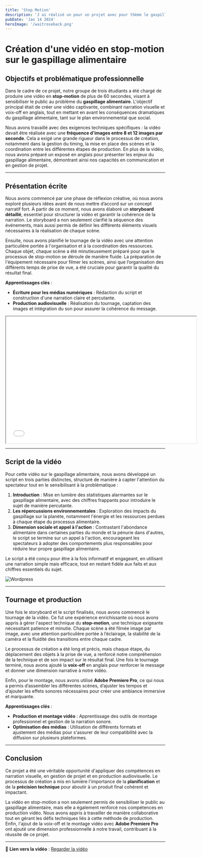 ```yaml
---
title: 'Stop Motion'
description: 'J ai réalisé un pour un projet avec pour thème le gaspillage alimentaire avec le pour thème l entreprise Waitrose'
pubDate: 'Jan 14 2024'
heroImage: '/waitroseback.png'
---
```


# Création d'une vidéo en stop-motion sur le gaspillage alimentaire

## Objectifs et problématique professionnelle

Dans le cadre de ce projet, notre groupe de trois étudiants a été chargé de produire une vidéo en **stop-motion** de plus de 60 secondes, visant à sensibiliser le public au problème du **gaspillage alimentaire**. L'objectif principal était de créer une vidéo captivante, combinant narration visuelle et voix-off en anglais, tout en mettant en avant les conséquences dramatiques du gaspillage alimentaire, tant sur le plan environnemental que social.

Nous avons travaillé avec des exigences techniques spécifiques : la vidéo devait être réalisée avec une **fréquence d'images entre 8 et 12 images par seconde**. Cela a exigé une grande rigueur dans le processus de création, notamment dans la gestion du timing, la mise en place des scènes et la coordination entre les différentes étapes de production. En plus de la vidéo, nous avons préparé un exposé en anglais pour présenter les enjeux du gaspillage alimentaire, démontrant ainsi nos capacités en communication et en gestion de projet.

---

## Présentation écrite

Nous avons commencé par une phase de réflexion créative, où nous avons exploré plusieurs idées avant de nous mettre d’accord sur un concept narratif fort. À partir de ce moment, nous avons élaboré un **storyboard détaillé**, essentiel pour structurer la vidéo et garantir la cohérence de la narration. Le storyboard a non seulement clarifié la séquence des événements, mais aussi permis de définir les différents éléments visuels nécessaires à la réalisation de chaque scène.

Ensuite, nous avons planifié le tournage de la vidéo avec une attention particulière portée à l'organisation et à la coordination des ressources. Chaque objet, chaque scène a été minutieusement préparé pour que le processus de stop-motion se déroule de manière fluide. La préparation de l'équipement nécessaire pour filmer les scènes, ainsi que l’organisation des différents temps de prise de vue, a été cruciale pour garantir la qualité du résultat final.

**Apprentissages clés** :
- **Écriture pour les médias numériques** : Rédaction du script et construction d'une narration claire et percutante.
- **Production audiovisuelle** : Réalisation du tournage, captation des images et intégration du son pour assurer la cohérence du message.

<iframe src="\SAE 104 “FOOD WASTING”.pdf" width="600" height="400"></iframe>


---

## Script de la vidéo

Pour cette vidéo sur le gaspillage alimentaire, nous avons développé un script en trois parties distinctes, structuré de manière à capter l'attention du spectateur tout en le sensibilisant à la problématique :

1. **Introduction** : Mise en lumière des statistiques alarmantes sur le gaspillage alimentaire, avec des chiffres frappants pour introduire le sujet de manière percutante.
2. **Les répercussions environnementales** : Exploration des impacts du gaspillage sur la planète, notamment l'énergie et les ressources perdues à chaque étape du processus alimentaire.
3. **Dimension sociale et appel à l'action** : Contrastant l'abondance alimentaire dans certaines parties du monde et la pénurie dans d'autres, le script se termine sur un appel à l'action, encourageant les spectateurs à adopter des comportements plus responsables pour réduire leur propre gaspillage alimentaire.

Le script a été conçu pour être à la fois informatif et engageant, en utilisant une narration simple mais efficace, tout en restant fidèle aux faits et aux chiffres essentiels du sujet.

![Wordpress](/portfolio/waitrose1.png)


---

## Tournage et production

Une fois le storyboard et le script finalisés, nous avons commencé le tournage de la vidéo. Ce fut une expérience enrichissante où nous avons appris à gérer l'aspect technique du **stop-motion**, une technique exigeante nécessitant patience et minutie. Chaque scène a été filmée image par image, avec une attention particulière portée à l’éclairage, la stabilité de la caméra et la fluidité des transitions entre chaque cadre.

Le processus de création a été long et précis, mais chaque étape, du déplacement des objets à la prise de vue, a renforcé notre compréhension de la technique et de son impact sur le résultat final. Une fois le tournage terminé, nous avons ajouté la **voix-off** en anglais pour renforcer le message et donner une dimension narrative à notre vidéo.

Enfin, pour le montage, nous avons utilisé **Adobe Premiere Pro**, ce qui nous a permis d’assembler les différentes scènes, d’ajuster les tempos et d’ajouter les effets sonores nécessaires pour créer une ambiance immersive et marquante.

**Apprentissages clés** :
- **Production et montage vidéo** : Apprentissage des outils de montage professionnel et gestion de la narration sonore.
- **Optimisation des médias** : Utilisation de différents formats et ajustement des médias pour s'assurer de leur compatibilité avec la diffusion sur plusieurs plateformes.

---

## Conclusion

Ce projet a été une véritable opportunité d'appliquer des compétences en narration visuelle, en gestion de projet et en production audiovisuelle. Le processus de création a mis en lumière l'importance de la **planification** et de la **précision technique** pour aboutir à un produit final cohérent et impactant.

La vidéo en stop-motion a non seulement permis de sensibiliser le public au gaspillage alimentaire, mais elle a également renforcé nos compétences en production vidéo. Nous avons appris à travailler de manière collaborative tout en gérant les défis techniques liés à cette méthode de production. Enfin, l'ajout de la voix-off et le montage vidéo avec **Adobe Premiere Pro** ont ajouté une dimension professionnelle à notre travail, contribuant à la réussite de ce projet.

---

🔗 **Lien vers la vidéo** : [Regarder la vidéo](https://youtu.be/1Z_b47_IEtE)
